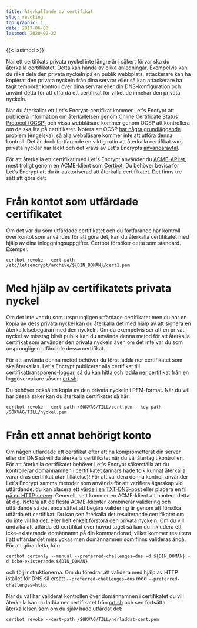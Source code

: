 ```yaml
---
title: Återkallande av certifikat
slug: revoking
top_graphic: 1
date: 2017-06-08
lastmod: 2020-02-22
---
```


{{< lastmod >}}

När ett certifikats privata nyckel inte längre är i säkert förvar ska du
återkalla certifikatet. Detta kan hända av olika anledningar. Exempelvis kan du
råka dela den privata nyckeln på en publik webbplats, attackerare kan ha
kopierat den privata nyckeln från dina servrar eller så kan attackerare ha tagit
temporär kontroll över dina servrar eller din DNS-konfiguration och använt detta
för att utfärda ett certifikat för vilket de innehar den privata nyckeln.

När du återkallar ett Let's Encrypt-certifikat kommer Let's Encrypt att
publicera information om återkallelsen genom [Online Certificate Status Protocol
(OCSP)](https://en.wikipedia.org/wiki/Online_Certificate_Status_Protocol) och
vissa webbläsare kommer genom OCSP att kontrollera om de ska lita på
certifikatet.
Notera att OCSP [har några grundläggande problem
(engelska)](https://www.imperialviolet.org/2011/03/18/revocation.html), så alla
webbläsare kommer inte att utföra denna kontroll. Det är dock fortfarande en
viktig rutin att återkalla certifikat vars privata nycklar har läckt och det
krävs av Let's Encrypts [användaravtal](/repository).

För att återkalla ett certifikat med Let's Encrypt använder du
[ACME-API:et](https://github.com/letsencrypt/boulder/blob/master/docs/acme-divergences.md),
mest troligt genom en ACME-klient som [Certbot](https://certbot.eff.org/). Du
behöver bevisa för Let's Encrypt att du är auktoriserad att återkalla
certifikatet. Det finns tre sätt att göra det:

# Från kontot som utfärdade certifikatet

Om det var du som utfärdade certifikatet och du fortfarande har kontroll över
kontot som användes för att göra det, kan du återkalla certifikatet med hjälp av
dina inloggningsuppgifter. Certbot försöker detta som standard. Exempel:

```
certbot revoke --cert-path /etc/letsencrypt/archive/${DIN_DOMÄN}/cert1.pem
```

# Med hjälp av certifikatets privata nyckel

Om det inte var du som ursprungligen utfärdade certifikatet men du har en kopia
av dess privata nyckel kan du återkalla det med hjälp av att signera en
återkallelsebegäran med den nyckeln. Om du exempelvis ser att en privat nyckel
av misstag blivit publik kan du använda denna metod för att återkalla certifikat
som använder den privata nyckeln även om det inte var du som ursprungligen
utfärdade dessa certifikat.

För att använda denna metod behöver du först ladda ner certifikatet som ska
återkallas. Let's Encrypt publicerar alla certifikat till
[certifikattransparens](https://www.certificate-transparency.org/)-loggar, så du
kan hitta och ladda ner certifikat från en loggövervakare såsom
[crt.sh](https://crt.sh/).

Du behöver också en kopia av den privata nyckeln i PEM-format. När du väl har
dessa saker kan du återkalla certifikatet så här:

```
certbot revoke --cert-path /SÖKVÄG/TILL/cert.pem --key-path /SÖKVÄG/TILL/nyckel.pem
```

# Från ett annat behörigt konto

Om någon utfärdade ett certifikat efter att ha komprometterat din server eller
din DNS så vill du återkalla certifikatet när du väl återtagit kontrollen. För
att återkalla certifikatet behöver Let's Encrypt säkerställa att du kontrollerar
domännamnen i certifikatet (annars hade folk kunnat återkalla varandras
certifikat utan tillåtelse)! För att validera denna kontroll använder Let's
Encrypt samma metoder som används för att verifiera ägarskap vid utfärdande: du
kan placera ett [värde i en
TXT-DNS-post](https://tools.ietf.org/html/rfc8555#section-8.4) eller placera en
[fil på en HTTP-server](https://tools.ietf.org/html/rfc8555#section-8.3).
Generellt sett kommer en ACME-klient att hantera detta åt dig. Notera att de
flesta ACME-klienter kombinerar validering och utfärdande så det enda sättet att
begära validering är genom att försöka utfärda ett certifikat. Du kan sen
återkalla det resulterande certifikatet om du inte vill ha det, eller helt
enkelt förstöra den privata nyckeln. Om du vill undvika att utfärda ett
certifikat över huvud taget så kan du inkludera ett icke-existerande domännamn
på din kommandorad, vilket kommer resultera i att utfärdandet misslyckas men
domännamnen som finns valideras ändå. För att göra detta, kör:

```
certbot certonly --manual --preferred-challenges=dns -d ${DIN_DOMÄN} -d icke-existerande.${DIN_DOMÄN}
```

och följ instruktionerna. Om du föredrar att validera med hjälp av HTTP istället
för DNS så ersätt `--preferred-challenges=dns` med
`--preferred-challenges=http`.

När du väl har validerat kontrollen över domännamnen i certifikatet du vill
återkalla kan du ladda ner certifikatet från
[crt.sh](https://crt.sh/) och sen fortsätta återkallelsen som om du själv hade
utfärdat det:

```
certbot revoke --cert-path /SÖKVÄG/TILL/nerladdat-cert.pem
```

